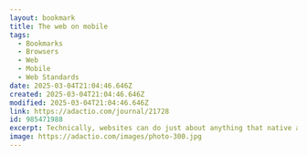 ```yaml
---
layout: bookmark
title: The web on mobile
tags:
  - Bookmarks
  - Browsers
  - Web
  - Mobile
  - Web Standards
date: 2025-03-04T21:04:46.646Z
created: 2025-03-04T21:04:46.646Z
modified: 2025-03-04T21:04:46.646Z
link: https://adactio.com/journal/21728
id: 985471988
excerpt: Technically, websites can do just about anything that native apps can do. And yet the actual experience of using the web on mobile is worse than ever.
image: https://adactio.com/images/photo-300.jpg
---
```

